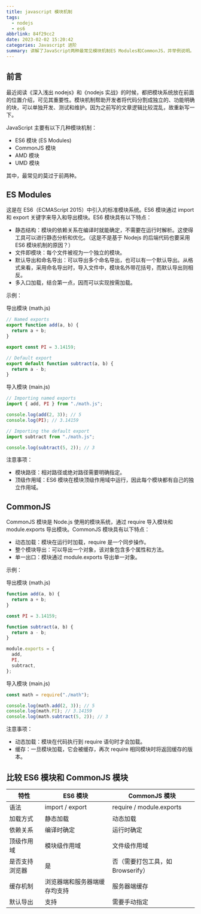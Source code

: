 ```yaml
---
title: javascript 模块机制
tags:
  - nodejs
  - es6
abbrlink: 84f29cc2
date: 2023-02-02 15:20:42
categories: Javascript 进阶
summary: 讲解了JavaScript两种最常见模块机制ES Modules和CommonJS，并举例说明。
---
```


## 前言

最近阅读《深入浅出 nodejs》和《nodejs 实战》的时候，都把模块系统放在前面的位置介绍，可见其重要性。模块机制帮助开发者将代码分割成独立的、功能明确的块，可以单独开发、测试和维护。因为之前写的文章逻辑比较混乱，故重新写一下。

JavaScript 主要有以下几种模块机制：

- ES6 模块 (ES Modules)
- CommonJS 模块
- AMD 模块
- UMD 模块

其中，最常见的莫过于前两种。

## ES Modules

这是在 ES6（ECMAScript 2015）中引入的标准模块系统。ES6 模块通过 import 和 export 关键字来导入和导出模块。ES6 模块具有以下特点：

- 静态结构：模块的依赖关系在编译时就能确定，不需要在运行时解析。这使得工具可以进行静态分析和优化。（这是不是基于 Nodejs 的后端代码也要采用 ES6 模块机制的原因？）
- 文件即模块：每个文件被视为一个独立的模块。
- 默认导出和命名导出：可以导出多个命名导出，也可以有一个默认导出。从格式来看，采用命名导出时，导入文件中，模块名外带花括号，而默认导出则相反。
- 多入口加载，结合第一点，因而可以实现按需加载。

示例：

导出模块 (math.js)

```javascript
// Named exports
export function add(a, b) {
  return a + b;
}

export const PI = 3.14159;

// Default export
export default function subtract(a, b) {
  return a - b;
}
```

导入模块 (main.js)

```javascript
// Importing named exports
import { add, PI } from "./math.js";

console.log(add(2, 3)); // 5
console.log(PI); // 3.14159

// Importing the default export
import subtract from "./math.js";

console.log(subtract(5, 2)); // 3
```

注意事项：

- 模块路径：相对路径或绝对路径需要明确指定。
- 顶级作用域：ES6 模块在模块顶级作用域中运行，因此每个模块都有自己的独立作用域。

## CommonJS

CommonJS 模块是 Node.js 使用的模块系统，通过 require 导入模块和 module.exports 导出模块。CommonJS 模块具有以下特点：

- 动态加载：模块在运行时加载，require 是一个同步操作。
- 整个模块导出：可以导出一个对象，该对象包含多个属性和方法。
- 单一出口：模块通过 module.exports 导出单一对象。

示例：

导出模块 (math.js)

```javascript
function add(a, b) {
  return a + b;
}

const PI = 3.14159;

function subtract(a, b) {
  return a - b;
}

module.exports = {
  add,
  PI,
  subtract,
};
```

导入模块 (main.js)

```javascript
const math = require("./math");

console.log(math.add(2, 3)); // 5
console.log(math.PI); // 3.14159
console.log(math.subtract(5, 2)); // 3
```

注意事项：

- 动态加载：模块在代码执行到 require 语句时才会加载。
- 缓存：一旦模块加载，它会被缓存，再次 require 相同模块时将返回缓存的版本。

## 比较 ES6 模块和 CommonJS 模块

| 特性           | ES6 模块                     | CommonJS 模块                     |
| -------------- | ---------------------------- | --------------------------------- |
| 语法           | import / export              | require / module.exports          |
| 加载方式       | 静态加载                     | 动态加载                          |
| 依赖关系       | 编译时确定                   | 运行时确定                        |
| 顶级作用域     | 模块级作用域                 | 文件级作用域                      |
| 是否支持浏览器 | 是                           | 否（需要打包工具，如 Browserify） |
| 缓存机制       | 浏览器端和服务器端缓存均支持 | 服务器端缓存                      |
| 默认导出       | 支持                         | 需要手动指定                      |
